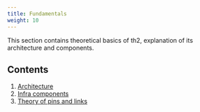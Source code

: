 ```yaml
---
title: Fundamentals
weight: 10
---
```





This section contains theoretical basics of th2, explanation of its architecture and components.

<!--more-->

## Contents
1. [Architecture](fundamentals/architecture)
2. [Infra components](fundamentals/infra-components)
3. [Theory of pins and links](fundamentals/pins-and-links)